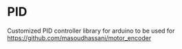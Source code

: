 # PID
Customized PID controller library for arduino to be used for https://github.com/masoudhassani/motor_encoder 
